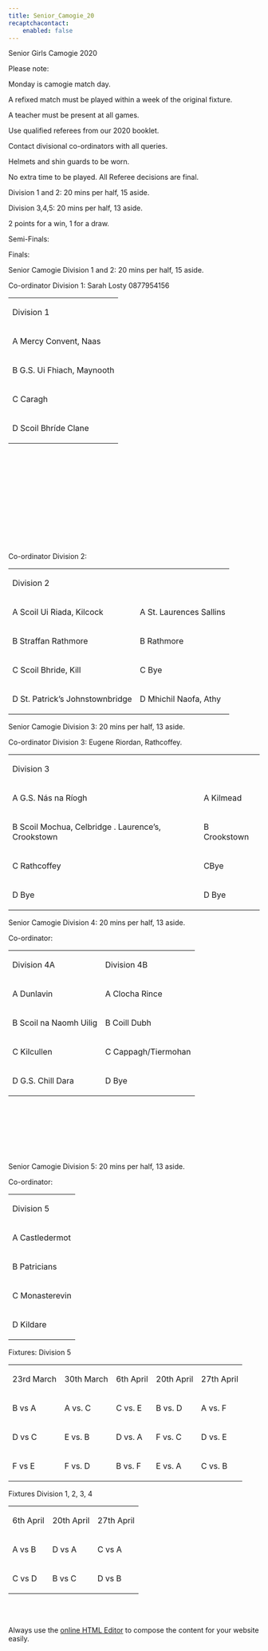 ```yaml
---
title: Senior_Camogie_20
recaptchacontact:
    enabled: false
---
```


<p>Senior Girls Camogie 2020&nbsp;</p>
<p>Please note:&nbsp;</p>
<p>Monday is camogie match day.</p>
<p>A refixed match must be played within a week of the original fixture.</p>
<p>A teacher must be present at all games.</p>
<p>Use qualified referees from our 2020 booklet.</p>
<p>Contact divisional co-ordinators with all queries.</p>
<p>Helmets and shin guards to be worn.</p>
<p>No extra time to be played. All Referee decisions are final.</p>
<p>Division 1 and 2: 20 mins per half, 15 aside.</p>
<p>Division 3,4,5: 20 mins per half, 13 aside.</p>
<p>2 points for a win, 1 for a draw.</p>
<p>Semi-Finals:&nbsp;</p>
<p>Finals:&nbsp;</p>
<p>Senior Camogie Division 1 and 2: 20 mins per half, 15 aside.&nbsp;</p>
<p>Co-ordinator Division 1: Sarah Losty 0877954156</p>
<table>
<tbody>
<tr>
<td>
<p>Division 1</p>
</td>
</tr>
<tr>
<td>
<p>A Mercy Convent, Naas</p>
</td>
</tr>
<tr>
<td>
<p>B G.S. Ui Fhiach, Maynooth</p>
</td>
</tr>
<tr>
<td>
<p>C Caragh</p>
</td>
</tr>
<tr>
<td>
<p>D Scoil Bhr&iacute;de Clane</p>
</td>
</tr>
</tbody>
</table>
<p><br /><br /><br /><br /><br /><br /><br /><br /><br /><br /><br /></p>
<p>Co-ordinator Division 2:&nbsp;</p>
<table>
<tbody>
<tr>
<td>
<p>Division 2</p>
</td>
</tr>
<tr>
<td>
<p>A Scoil Ui Riada, Kilcock </p>
</td>
<td>
<p>A St. Laurences Sallins</p>
</td>
</tr>
<tr>
<td>
<p>B Straffan Rathmore</p>
</td>
<td>
<p>B Rathmore</p>
</td>
</tr>
<tr>
<td>
<p>C Scoil Bhride, Kill </p>
</td>
<td>
<p>C Bye</p>
</td>
</tr>
<tr>
<td>
<p>D St. Patrick&rsquo;s Johnstownbridge </p>
</td>
<td>
<p>D Mhichil Naofa, Athy</p>
</td>
</tr>
</tbody>
</table>
<p>Senior Camogie Division 3: 20 mins per half, 13 aside.&nbsp;</p>
<p>Co-ordinator Division 3: Eugene Riordan, Rathcoffey.&nbsp;</p>
<table>
<tbody>
<tr>
<td>
<p>Division 3</p>
</td>
</tr>
<tr>
<td>
<p>A G.S. N&aacute;s na R&iacute;ogh </p>
</td>
<td>
<p>A Kilmead</p>
</td>
</tr>
<tr>
<td>
<p>B Scoil Mochua, Celbridge . Laurence&rsquo;s, Crookstown</p>
</td>
<td>
<p>B Crookstown</p>
</td>
</tr>
<tr>
<td>
<p>C Rathcoffey </p>
</td>
<td>
<p>CBye</p>
</td>
</tr>
<tr>
<td>
<p>D Bye </p>
</td>
<td>
<p>D Bye</p>
</td>
</tr>
<tr>
</tr>
<tr>
</tr>
</tbody>
</table>
<p>Senior Camogie Division 4: 20 mins per half, 13 aside.&nbsp;</p>
<p>Co-ordinator:&nbsp;</p>
<table>
<tbody>
<tr>
<td>
<p>Division 4A</p>
</td>
<td>
<p>Division 4B</p>
</td>
</tr>
<tr>
<td>
<p>A Dunlavin</p>
</td>
<td>
<p>A Clocha Rince</p>
</td>
</tr>
<tr>
<td>
<p>B Scoil na Naomh Uilig</p>
</td>
<td>
<p>B Coill Dubh</p>
</td>
</tr>
<tr>
<td>
<p>C Kilcullen</p>
</td>
<td>
<p>C Cappagh/Tiermohan</p>
</td>
</tr>
<tr>
<td>
<p>D G.S. Chill Dara</p>
</td>
<td>
<p>D Bye</p>
</td>
</tr>
</tbody>
</table>
<p><br /><br /><br /><br /><br /><br /></p>
<p>Senior Camogie Division 5: 20 mins per half, 13 aside.&nbsp;</p>
<p>Co-ordinator:&nbsp;</p>
<table>
<tbody>
<tr>
<td>
<p>Division 5</p>
</td>
</tr>
<tr>
<td>
<p>A Castledermot</p>
</td>
</tr>
<tr>
<td>
<p>B Patricians</p>
</td>
</tr>
<tr>
<td>
<p>C Monasterevin</p>
</td>
</tr>
<tr>
<td>
<p>D Kildare</p>
</td>
</tr>
</tbody>
</table>
<p>Fixtures: Division 5</p>
<table>
<tbody>
<tr>
<td>
<p>23rd March</p>
</td>
<td>
<p>30th March</p>
</td>
<td>
<p>6th April</p>
</td>
<td>
<p>20th April</p>
</td>
<td>
<p>27th April</p>
</td>
</tr>
<tr>
<td>
<p>B vs A</p>
</td>
<td>
<p>A vs. C</p>
</td>
<td>
<p>C vs. E</p>
</td>
<td>
<p>B vs. D</p>
</td>
<td>
<p>A vs. F</p>
</td>
</tr>
<tr>
<td>
<p>D vs C</p>
</td>
<td>
<p>E vs. B</p>
</td>
<td>
<p>D vs. A</p>
</td>
<td>
<p>F vs. C</p>
</td>
<td>
<p>D vs. E</p>
</td>
</tr>
<tr>
<td>
<p>F vs E</p>
</td>
<td>
<p>F vs. D</p>
</td>
<td>
<p>B vs. F</p>
</td>
<td>
<p>E vs. A</p>
</td>
<td>
<p>C vs. B</p>
</td>
</tr>
</tbody>
</table>
<p>Fixtures Division 1, 2, 3, 4</p>
<table>
<tbody>
<tr>
<td>
<p>6th April</p>
</td>
<td>
<p>20th April</p>
</td>
<td>
<p>27th April</p>
</td>
</tr>
<tr>
<td>
<p> A vs B</p>
</td>
<td>
<p>D vs A</p>
</td>
<td>
<p>C vs A</p>
</td>
</tr>
<tr>
<td>
<p> C vs D</p>
</td>
<td>
<p>B vs C</p>
</td>
<td>
<p>D vs B</p>
</td>
</tr>
</tbody>
</table>
<p><br /><br /></p>
<p>Always use the <a href="https://htmleditor.tools/" rel="nofollow noopener">online HTML Editor</a> to compose the content for your website easily.</p>